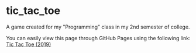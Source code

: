 # tic_tac_toe
A game created for my "Programming" class in my 2nd semester of college.

You can easily view this page through GitHub Pages using the following link:<br />
[Tic Tac Toe (2019)](https://JocelyneRonning.github.io/tic_tac_toe/)
